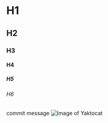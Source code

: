 # H1
## H2
### H3
#### H4
##### H5
###### H6
commit message
![Image of Yaktocat](https://octodex.github.com/images/yaktocat.png)
